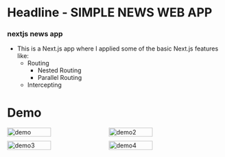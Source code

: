 # Headline - SIMPLE NEWS WEB APP

### nextjs news app

- This is a Next.js app where I applied some of the basic Next.js features like:
  - Routing
    - Nested Routing
    - Parallel Routing
  - Intercepting

# Demo

<div style="display: flex; flex-wrap: wrap; gap: 10px;">
  <img src="https://github.com/SolomonMuhyeY/Headline/assets/132606059/7d225fa5-5c80-4484-b23c-61569f023579" alt="demo" style="width: 45%; height: auto;">
  <img src="https://github.com/SolomonMuhyeY/Headline/assets/132606059/3afa9ad0-9d2c-4873-8a31-21299b03a622" alt="demo2" style="width: 45%; height: auto;">
  <img src="https://github.com/SolomonMuhyeY/Headline/assets/132606059/8d9fe799-0427-41d8-9ae7-24afe624a422" alt="demo3" style="width: 45%; height: auto;">
  <img src="https://github.com/SolomonMuhyeY/Headline/assets/132606059/43291565-b2ff-44df-9648-d64c2bee37c3" alt="demo4" style="width: 45%; height: auto;">
</div>
